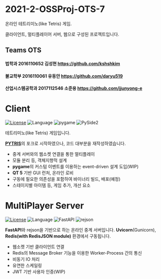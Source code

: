 # 2021-2-OSSProj-OTS-7
온라인 테트리미노(like Tetris) 게임. 

클라이언트, 멀티플레이어 서버, 웹으로 구성된 프로젝트입니다.
## Teams OTS
#### 법학과 2016110652 김성현 https://github.com/kshshkim
#### 불교학부 2016110061 유동안 https://github.com/daryu519
#### 산업시스템공학과 2017112546 소준용 https://github.com/jjunyong-e


# Client

[![License](https://img.shields.io/badge/license-MIT-green.svg)](https://www.olis.or.kr/license/Detailselect.do?lId=1006)
![Language](https://img.shields.io/badge/python-3.9-blue.svg)
![pygame](https://img.shields.io/badge/pygame-2.1.0-important)
![PySide2](https://img.shields.io/badge/PySide2-5.15.2-important)

테트리미노(like Tetris) 게임입니다. 

[**PYTRIS**](https://github.com/injekim/PYTRIS)의 포크로 시작하였으나, 코드 대부분을 재작성하였습니다. 

- 중계 서버와의 웹소켓 연결을 통한 멀티플레이
- 모듈 분리 등, 객체지향적 설계
- **pygame**의 커스텀 이벤트를 이용하는 event-driven 설계 도입(WIP)
- **QT 5** 기반 GUI 런처, 온라인 로비
- 구동에 필요한 의존성을 포함하여 바이너리 빌드, 배포(예정)
- 스테이지별 아이템 등, 게임  추가, 개선 요소

# MultiPlayer Server
[![License](https://img.shields.io/badge/license-MIT-green.svg)](https://www.olis.or.kr/license/Detailselect.do?lId=1006)
![Language](https://img.shields.io/badge/python-3.9-blue.svg)
![FastAPI](https://img.shields.io/badge/FastAPI-0.70.0-important)
![rejson](https://img.shields.io/badge/rejson-0.5.6-important)

**FastAPI**와 rejson을 기반으로 하는 온라인 중계 서버입니다. **Uvicorn**(Gunicorn), **Redis(with RedisJSON module)** 환경에서 구동됩니다.
- 웹소켓 기반 클라이언트 연결
- Redis의 Message Broker 기능을 이용한 Worker-Process 간의 통신
- 비동기 IO 처리
- 유연한 스케일링
- JWT 기반 사용자 인증(WIP)

